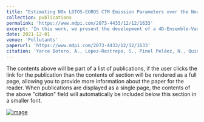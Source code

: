 ```yaml
---
title: "Estimating NOx LOTOS-EUROS CTM Emission Parameters over the Northwest of South America through 4DEnVar TROPOMI NO2 Assimilation"
collection: publications
permalink: 'https://www.mdpi.com/2073-4433/12/12/1633'
excerpt: 'In this work, we present the development of a 4D-Ensemble-Variational (4DEnVar) data assimilation technique to estimate NO2 top-down emissions using the regional chemical transport model LOTOS-EUROS with the NO2 observations from the TROPOspheric Monitoring Instrument (TROPOMI). The assimilation was performed for a domain in the northwest of South America centered over Colombia, and includes regions in Panama, Venezuela and Ecuador. In the 4DEnVar approach, the implementation of the linearized and adjoint model are avoided by generating an ensemble of model simulations and by using this ensemble to approximate the nonlinear model and observation operator. Emission correction parameters’ locations were defined for positions where the model simulations showed significant discrepancies with the satellite observations. Using the 4DEnVar data assimilation method, optimal emission parameters for the LOTOS-EUROS model were estimated, allowing for corrections in areas where ground observations are unavailable and the region’s emission inventories do not correctly reflect the current emissions activities. The analyzed 4DEnVar concentrations were compared with the ground measurements of one local air quality monitoring network and the data retrieved by the satellite instrument Ozone Monitoring Instrument (OMI). The assimilation had a low impact on NO2 surface concentrations reducing the Mean Fractional Bias from 0.45 to 0.32, primordially enhancing the spatial and temporal variations in the simulated NO2 fields'
date: 2021-12-01
venue: 'Pollutants'
paperurl: 'https://www.mdpi.com/2073-4433/12/12/1633'
citation: 'Yarce Botero, A., Lopez-Restrepo, S., Pinel Peláez, N., Quintero, O. L., Segers, A., & Heemink, A. W. (2021). Estimating NOx LOTOS-EUROS CTM Emission Parameters over the Northwest of South America through 4DEnVar TROPOMI NO2 Assimilation. Atmosphere, 12(12), 1633.'
---
```


The contents above will be part of a list of publications, if the user clicks the link for the publication than the contents of section will be rendered as a full page, allowing you to provide more information about the paper for the reader. When publications are displayed as a single page, the contents of the above "citation" field will automatically be included below this section in a smaller font.


 [![image](4DEnvar.png)](https://github.com/ayarceb/ayarceb.github.io/blob/master/_publications/4DEnvar.png)
